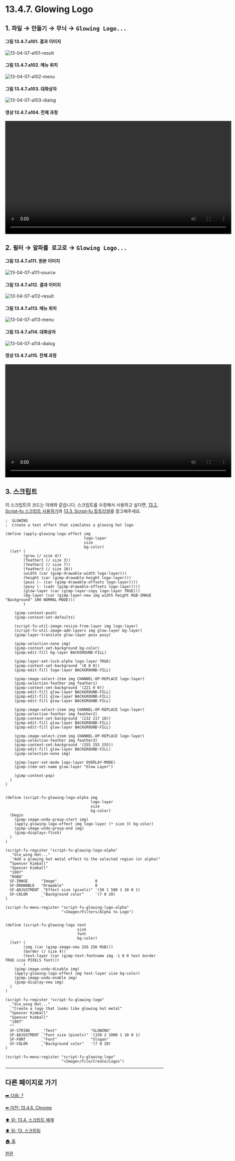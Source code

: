 # 13.4.7. Glowing Logo

## 1. `파일` → `만들기` → `무늬` → `Glowing Logo...`

#### 그림 13.4.7.a101. 결과 이미지
![13-04-07-a101-result](https://github.com/wonder13662/gimp/assets/15767104/bf243586-706c-4989-b40d-a15f9133daa0)

#### 그림 13.4.7.a102. 메뉴 위치
![13-04-07-a102-menu](https://github.com/wonder13662/gimp/assets/15767104/df08747d-b03d-41d8-bcdb-3d9ee6f217cd)

#### 그림 13.4.7.a103. 대화상자
![13-04-07-a103-dialog](https://github.com/wonder13662/gimp/assets/15767104/ccac28b7-1a62-4737-bece-a0e887a4b4ec)

#### 영상 13.4.7.a104. 전체 과정
<video controls="controls" width="720" src="https://github.com/wonder13662/gimp/assets/15767104/bf0d0534-1b63-4977-8249-350d3d5161d3"></video>

## 2. `필터` → `알파를 로고로` → `Glowing Logo...`

#### 그림 13.4.7.a111. 원본 이미지
![13-04-07-a111-source](https://github.com/wonder13662/gimp/assets/15767104/f340af75-4a7a-452a-8400-1c2714b4080f)

#### 그림 13.4.7.a112. 결과 이미지
![13-04-07-a112-result](https://github.com/wonder13662/gimp/assets/15767104/8f092da9-0d6c-4da0-ad24-49630cef5a23)

#### 그림 13.4.7.a113. 메뉴 위치
![13-04-07-a113-menu](https://github.com/wonder13662/gimp/assets/15767104/645c2da8-12af-4665-a0f0-0ef31ee5e286)

#### 그림 13.4.7.a114. 대화상자
![13-04-07-a114-dialog](https://github.com/wonder13662/gimp/assets/15767104/aa886b35-075c-4b4a-b377-a7c7e4780622)

#### 영상 13.4.7.a115. 전체 과정
<video controls="controls" width="720" src="https://github.com/wonder13662/gimp/assets/15767104/861c49d0-9ef0-4d66-8b65-5bc71bed9d10"></video>

## 3. 스크립트
이 스크립트의 코드는 아래와 같습니다. 스크립트를 수정해서 사용하고 싶다면, [13.2. Script-fu 스크립트 사용하기](./13-02-00-using-script-fu-scripts.md)와 [13.3. Script-fu 튜토리얼](./13-03-00-a-script-fu-tutorial.md)를 참고해주세요.

```
;  GLOWING
;  Create a text effect that simulates a glowing hot logo

(define (apply-glowing-logo-effect img
                                   logo-layer
                                   size
                                   bg-color)
  (let* (
        (grow (/ size 4))
        (feather1 (/ size 3))
        (feather2 (/ size 7))
        (feather3 (/ size 10))
        (width (car (gimp-drawable-width logo-layer)))
        (height (car (gimp-drawable-height logo-layer)))
        (posx (- (car (gimp-drawable-offsets logo-layer))))
        (posy (- (cadr (gimp-drawable-offsets logo-layer))))
        (glow-layer (car (gimp-layer-copy logo-layer TRUE)))
        (bg-layer (car (gimp-layer-new img width height RGB-IMAGE "Background" 100 NORMAL-MODE)))
        )

    (gimp-context-push)
    (gimp-context-set-defaults)

    (script-fu-util-image-resize-from-layer img logo-layer)
    (script-fu-util-image-add-layers img glow-layer bg-layer)
    (gimp-layer-translate glow-layer posx posy)

    (gimp-selection-none img)
    (gimp-context-set-background bg-color)
    (gimp-edit-fill bg-layer BACKGROUND-FILL)

    (gimp-layer-set-lock-alpha logo-layer TRUE)
    (gimp-context-set-background '(0 0 0))
    (gimp-edit-fill logo-layer BACKGROUND-FILL)

    (gimp-image-select-item img CHANNEL-OP-REPLACE logo-layer)
    (gimp-selection-feather img feather1)
    (gimp-context-set-background '(221 0 0))
    (gimp-edit-fill glow-layer BACKGROUND-FILL)
    (gimp-edit-fill glow-layer BACKGROUND-FILL)
    (gimp-edit-fill glow-layer BACKGROUND-FILL)

    (gimp-image-select-item img CHANNEL-OP-REPLACE logo-layer)
    (gimp-selection-feather img feather2)
    (gimp-context-set-background '(232 217 18))
    (gimp-edit-fill glow-layer BACKGROUND-FILL)
    (gimp-edit-fill glow-layer BACKGROUND-FILL)

    (gimp-image-select-item img CHANNEL-OP-REPLACE logo-layer)
    (gimp-selection-feather img feather3)
    (gimp-context-set-background '(255 255 255))
    (gimp-edit-fill glow-layer BACKGROUND-FILL)
    (gimp-selection-none img)

    (gimp-layer-set-mode logo-layer OVERLAY-MODE)
    (gimp-item-set-name glow-layer "Glow Layer")

    (gimp-context-pop)
  )
)


(define (script-fu-glowing-logo-alpha img
                                      logo-layer
                                      size
                                      bg-color)
  (begin
    (gimp-image-undo-group-start img)
    (apply-glowing-logo-effect img logo-layer (* size 3) bg-color)
    (gimp-image-undo-group-end img)
    (gimp-displays-flush)
  )
)

(script-fu-register "script-fu-glowing-logo-alpha"
  _"Glo_wing Hot..."
  _"Add a glowing hot metal effect to the selected region (or alpha)"
  "Spencer Kimball"
  "Spencer Kimball"
  "1997"
  "RGBA"
  SF-IMAGE      "Image"                 0
  SF-DRAWABLE   "Drawable"              0
  SF-ADJUSTMENT _"Effect size (pixels)" '(50 1 500 1 10 0 1)
  SF-COLOR      _"Background color"     '(7 0 20)
)

(script-fu-menu-register "script-fu-glowing-logo-alpha"
                         "<Image>/Filters/Alpha to Logo")


(define (script-fu-glowing-logo text
                                size
                                font
                                bg-color)
  (let* (
        (img (car (gimp-image-new 256 256 RGB)))
        (border (/ size 4))
        (text-layer (car (gimp-text-fontname img -1 0 0 text border TRUE size PIXELS font)))
        )
    (gimp-image-undo-disable img)
    (apply-glowing-logo-effect img text-layer size bg-color)
    (gimp-image-undo-enable img)
    (gimp-display-new img)
  )
)

(script-fu-register "script-fu-glowing-logo"
  _"Glo_wing Hot..."
  _"Create a logo that looks like glowing hot metal"
  "Spencer Kimball"
  "Spencer Kimball"
  "1997"
  ""
  SF-STRING     _"Text"               "GLOWING"
  SF-ADJUSTMENT _"Font size (pixels)" '(150 2 1000 1 10 0 1)
  SF-FONT       _"Font"               "Slogan"
  SF-COLOR      _"Background color"   '(7 0 20)
)

(script-fu-menu-register "script-fu-glowing-logo"
                         "<Image>/File/Create/Logos")
```

***

## 다른 페이지로 가기
[➡️ 다음: ?]()

[⬅️ 이전: 13.4.6. Chrome](./13-04-06-chrome_logo.md)

[⬆️ 위: 13.4. 스크립트 예제](./13-04-00-script_examples.md)

[⬆️ 위: 13. 스크립팅](./13-00-scripting.md)

[🏠 홈](./00-home.md)

[원문](https://docs.gimp.org/2.10/ko/gimp-using-text.html#idm7428)
